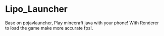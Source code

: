 # Lipo_Launcher
Base on pojavlauncher, Play minecraft java with your phone! With Renderer  to load the game make more accurate  fps!.
